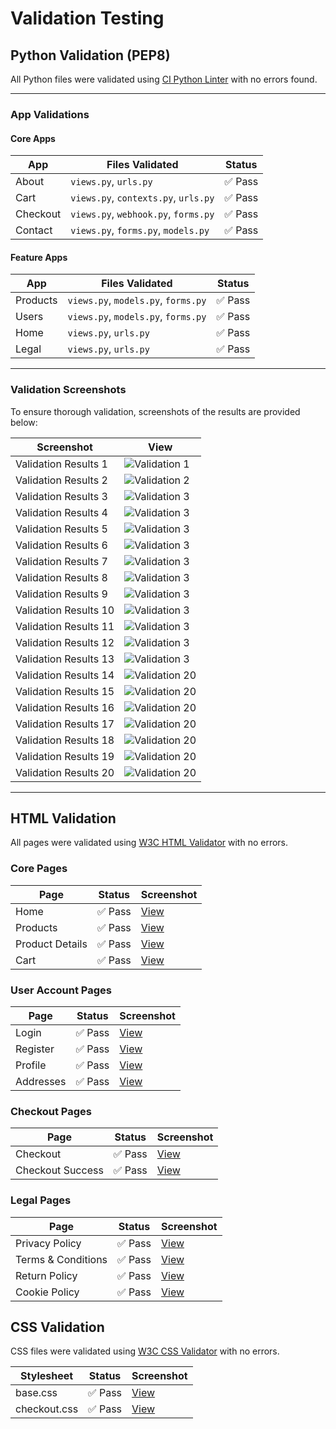 # Validation Testing

## Python Validation (PEP8)
All Python files were validated using [CI Python Linter](https://pep8ci.herokuapp.com/) with no errors found.

---

### App Validations

#### Core Apps

| App      | Files Validated                       | Status  |
|----------|---------------------------------------|---------|
| About    | `views.py`, `urls.py`                | ✅ Pass |
| Cart     | `views.py`, `contexts.py`, `urls.py` | ✅ Pass |
| Checkout | `views.py`, `webhook.py`, `forms.py` | ✅ Pass |
| Contact  | `views.py`, `forms.py`, `models.py`  | ✅ Pass |

#### Feature Apps

| App      | Files Validated                     | Status  |
|----------|-------------------------------------|---------|
| Products | `views.py`, `models.py`, `forms.py` | ✅ Pass |
| Users    | `views.py`, `models.py`, `forms.py` | ✅ Pass |
| Home     | `views.py`, `urls.py`               | ✅ Pass |
| Legal    | `views.py`, `urls.py`               | ✅ Pass |

---

### Validation Screenshots

To ensure thorough validation, screenshots of the results are provided below:

| Screenshot            | View                                                  |
|----------------------|-------------------------------------------------------|
| Validation Results 1 | ![Validation 1](/static/readme-images/val1.png)        |
| Validation Results 2 | ![Validation 2](/static/readme-images/val2.png)       |
| Validation Results 3 | ![Validation 3](/static/readme-images/val3.png)       |
| Validation Results 4 | ![Validation 3](/static/readme-images/val4.png)       |
| Validation Results 5 | ![Validation 3](/static/readme-images/val5.png)       |
| Validation Results 6 | ![Validation 3](/static/readme-images/val6.png)       |
| Validation Results 7 | ![Validation 3](/static/readme-images/val7.png)       |
| Validation Results 8 | ![Validation 3](/static/readme-images/val8.png)       |
| Validation Results 9 | ![Validation 3](/static/readme-images/val9.png)       |
| Validation Results 10 | ![Validation 3](/static/readme-images/val10.png)     |
| Validation Results 11 | ![Validation 3](/static/readme-images/val11png)      |
| Validation Results 12 | ![Validation 3](/static/readme-images/val12.png)     |
| Validation Results 13 | ![Validation 3](/static/readme-images/val13.png)     |
| Validation Results 14| ![Validation 20](/static/readme-images/val14.png)     |
| Validation Results 15| ![Validation 20](/static/readme-images/val15.png)     |
| Validation Results 16| ![Validation 20](/static/readme-images/val16.png)     |
| Validation Results 17| ![Validation 20](/static/readme-images/val17.png)     |
| Validation Results 18| ![Validation 20](/static/readme-images/val18.png)     |
| Validation Results 19| ![Validation 20](/static/readme-images/val19.png)     |
| Validation Results 20| ![Validation 20](/static/readme-images/val20.png)     |

---

## HTML Validation
All pages were validated using [W3C HTML Validator](https://validator.w3.org/nu/#textarea) with no errors.

### Core Pages

| Page            | Status  | Screenshot                                      |
|-----------------|---------|--------------------------------------------------|
| Home            | ✅ Pass | [View](/media/readme-images/homeval.png)        |
| Products        | ✅ Pass | [View](/media/readme-images/shopval.png)        |
| Product Details | ✅ Pass | [View](/media/readme-images/productval.png)     |
| Cart            | ✅ Pass | [View](/media/readme-images/cartval.png)        |

### User Account Pages

| Page      | Status  | Screenshot                                          |
|-----------|---------|-----------------------------------------------------|
| Login     | ✅ Pass | [View](/static/readme-images/loginval.png)         |
| Register  | ✅ Pass | [View](/static/readme-images/registerval.png)      |
| Profile   | ✅ Pass | [View](/static/readme-images/profileval.png)       |
| Addresses | ✅ Pass | [View](/static/readme-images/addressval.png)       |

### Checkout Pages

| Page             | Status  | Screenshot                                              |
|------------------|---------|--------------------------------------------------------|
| Checkout         | ✅ Pass | [View](/static/readme-images/checkoutval.png)          |
| Checkout Success | ✅ Pass | [View](/static/readme-images/checkoutsuccessval.png)   |

### Legal Pages

| Page             | Status  | Screenshot                                          |
|------------------|---------|-----------------------------------------------------|
| Privacy Policy   | ✅ Pass | [View](/static/readme-images/legalval1.png)        |
| Terms & Conditions | ✅ Pass | [View](/static/readme-images/termsval.png)         |
| Return Policy    | ✅ Pass | [View](/static/readme-images/returnval.png)        |  
| Cookie Policy    | ✅ Pass | [View](/static/readme-images/cookieval.png)        |

## CSS Validation
CSS files were validated using [W3C CSS Validator](https://jigsaw.w3.org/css-validator/validator) with no errors.

| Stylesheet    | Status  | Screenshot                                           |
|---------------|---------|------------------------------------------------------|
| base.css      | ✅ Pass | [View](/static/readme-images/cssval.png)            |
| checkout.css  | ✅ Pass | [View](/static/readme-images/checkoutcss.png)       |